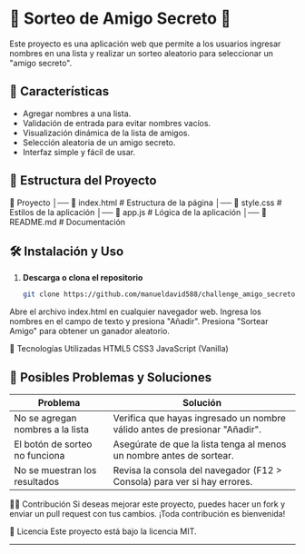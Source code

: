 # 🎉 Sorteo de Amigo Secreto 🎉

Este proyecto es una aplicación web que permite a los usuarios ingresar nombres en una lista y realizar un sorteo aleatorio para seleccionar un "amigo secreto".

## 🚀 Características
- Agregar nombres a una lista.
- Validación de entrada para evitar nombres vacíos.
- Visualización dinámica de la lista de amigos.
- Selección aleatoria de un amigo secreto.
- Interfaz simple y fácil de usar.

## 📂 Estructura del Proyecto
📁 Proyecto │── 📄 index.html # Estructura de la página │── 📄 style.css # Estilos de la aplicación │── 📄 app.js # Lógica de la aplicación │── 📄 README.md # Documentación

## 🛠 Instalación y Uso
1. **Descarga o clona el repositorio**  
   ```sh
   git clone https://github.com/manueldavid588/challenge_amigo_secreto.git

Abre el archivo index.html en cualquier navegador web.
Ingresa los nombres en el campo de texto y presiona "Añadir".
Presiona "Sortear Amigo" para obtener un ganador aleatorio.

📌 Tecnologías Utilizadas
HTML5
CSS3
JavaScript (Vanilla)

## 🐞 Posibles Problemas y Soluciones
| Problema | Solución |
|----------|---------|
| No se agregan nombres a la lista | Verifica que hayas ingresado un nombre válido antes de presionar "Añadir". |
| El botón de sorteo no funciona | Asegúrate de que la lista tenga al menos un nombre antes de sortear. |
| No se muestran los resultados | Revisa la consola del navegador (F12 > Consola) para ver si hay errores. |


👨‍💻 Contribución
Si deseas mejorar este proyecto, puedes hacer un fork y enviar un pull request con tus cambios. ¡Toda contribución es bienvenida!

📜 Licencia
Este proyecto está bajo la licencia MIT.


---
